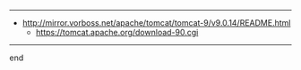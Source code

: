 
---

- http://mirror.vorboss.net/apache/tomcat/tomcat-9/v9.0.14/README.html
    - https://tomcat.apache.org/download-90.cgi

---
end
